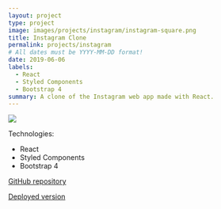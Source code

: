 ```yaml
---
layout: project
type: project
image: images/projects/instagram/instagram-square.png
title: Instagram Clone
permalink: projects/instagram
# All dates must be YYYY-MM-DD format!
date: 2019-06-06
labels:
  - React
  - Styled Components
  - Bootstrap 4
summary: A clone of the Instagram web app made with React.
---
```


<img class="ui image" src="{{ site.baseurl }}/images/projects/instagram/instagram.jpg">

Technologies:
- React
- Styled Components
- Bootstrap 4

<a href="https://github.com/daquinons/React-Insta-Clone"><i class="large github icon"></i>GitHub repository</a>
<p><a href="https://david-react-insta.netlify.com">Deployed version</a></p>